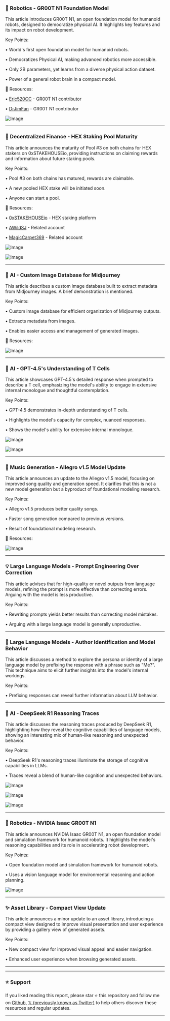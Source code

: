 ### 🤖 Robotics - GR00T N1 Foundation Model

This article introduces GR00T N1, an open foundation model for humanoid robots, designed to democratize physical AI.  It highlights key features and its impact on robot development.

Key Points:

• World's first open foundation model for humanoid robots.


• Democratizes Physical AI, making advanced robotics more accessible.


• Only 2B parameters, yet learns from a diverse physical action dataset.


• Power of a general robot brain in a compact model.


🔗 Resources:

• [Eric520CC](https://x.com/Eric520CC) - GR00T N1 contributor


• [DrJimFan](https://x.com/DrJimFan) - GR00T N1 contributor


![Image](https://pbs.twimg.com/ext_tw_video_thumb/1902079455033692160/pu/img/z3crfwV4KozKN_46.jpg)


---
### 🚀 Decentralized Finance - HEX Staking Pool Maturity

This article announces the maturity of Pool #3 on both chains for HEX stakers on 0xSTAKEHOUSEio, providing instructions on claiming rewards and information about future staking pools.

Key Points:

• Pool #3 on both chains has matured, rewards are claimable.


•  A new pooled HEX stake will be initiated soon.


• Anyone can start a pool.


🔗 Resources:

• [0xSTAKEHOUSEio](https://0xstakehouse.io) - HEX staking platform


• [AWildSJ](https://x.com/AWildSJ) - Related account


• [MagicCarpet369](https://x.com/MagicCarpet369) - Related account


![Image](https://pbs.twimg.com/media/GmXgRSxa8AA7ntT?format=jpg&name=small)


![Image](https://pbs.twimg.com/media/GmXgVpqa8AQ41vk?format=jpg&name=small)


---
### 🤖 AI - Custom Image Database for Midjourney

This article describes a custom image database built to extract metadata from Midjourney images.  A brief demonstration is mentioned.

Key Points:

• Custom image database for efficient organization of Midjourney outputs.


• Extracts metadata from images.


• Enables easier access and management of generated images.


🔗 Resources:

![Image](https://pbs.twimg.com/ext_tw_video_thumb/1902101102965010432/pu/img/sNm0dg0RrLF7RGWi.jpg)


---
### 🤖 AI - GPT-4.5's Understanding of T Cells

This article showcases GPT-4.5's detailed response when prompted to describe a T cell, emphasizing the model's ability to engage in extensive internal monologue and thoughtful contemplation.

Key Points:

• GPT-4.5 demonstrates in-depth understanding of T cells.


•  Highlights the model's capacity for complex, nuanced responses.


• Shows the model's ability for extensive internal monologue.



![Image](https://pbs.twimg.com/media/GmXg6vsbQAABILe?format=jpg&name=small)


![Image](https://pbs.twimg.com/media/GmXg6ukWIAAVpbg?format=jpg&name=small)


---
### 🚀 Music Generation - Allegro v1.5 Model Update

This article announces an update to the Allegro v1.5 model, focusing on improved song quality and generation speed.  It clarifies that this is not a new model generation but a byproduct of foundational modeling research.

Key Points:

• Allegro v1.5 produces better quality songs.


• Faster song generation compared to previous versions.


•  Result of foundational modeling research.



🔗 Resources:


![Image](https://pbs.twimg.com/ext_tw_video_thumb/1902060902519619584/pu/img/C23bixEPMoW0ZYmy.jpg)



---
### 💡 Large Language Models - Prompt Engineering Over Correction

This article advises that for high-quality or novel outputs from language models, refining the prompt is more effective than correcting errors. Arguing with the model is less productive.

Key Points:

• Rewriting prompts yields better results than correcting model mistakes.


• Arguing with a large language model is generally unproductive.



---
### 🤖 Large Language Models - Author Identification and Model Behavior

This article discusses a method to explore the persona or identity of a large language model by prefixing the response with a phrase such as "Me?".  This technique aims to elicit further insights into the model's internal workings.

Key Points:

• Prefixing responses can reveal further information about LLM behavior.



---
### 🤖 AI - DeepSeek R1 Reasoning Traces

This article discusses the reasoning traces produced by DeepSeek R1, highlighting how they reveal the cognitive capabilities of language models, showing an interesting mix of human-like reasoning and unexpected behavior.

Key Points:

• DeepSeek R1's reasoning traces illuminate the storage of cognitive capabilities in LLMs.


•  Traces reveal a blend of human-like cognition and unexpected behaviors.



![Image](https://pbs.twimg.com/media/GmXdYF8a8AA6Hl4?format=jpg&name=small)


![Image](https://pbs.twimg.com/media/GmXdZBYa8AMrFCn?format=jpg&name=small)


![Image](https://pbs.twimg.com/media/GmXdj5Ia8AAEQ3n?format=png&name=small)


---
### 🤖 Robotics - NVIDIA Isaac GR00T N1

This article announces NVIDIA Isaac GR00T N1, an open foundation model and simulation framework for humanoid robots.  It highlights the model's reasoning capabilities and its role in accelerating robot development.

Key Points:

• Open foundation model and simulation framework for humanoid robots.


• Uses a vision language model for environmental reasoning and action planning.



![Image](https://pbs.twimg.com/media/GmXd02La8AE0mER?format=png&name=small)


---
### ✨ Asset Library - Compact View Update

This article announces a minor update to an asset library, introducing a compact view designed to improve visual presentation and user experience by providing a gallery view of generated assets.

Key Points:

• New compact view for improved visual appeal and easier navigation.


•  Enhanced user experience when browsing generated assets.



---


---

### ⭐️ Support

If you liked reading this report, please star ⭐️ this repository and follow me on [Github](https://github.com/Drix10), [𝕏 (previously known as Twitter)](https://x.com/DRIX_10_) to help others discover these resources and regular updates.

---